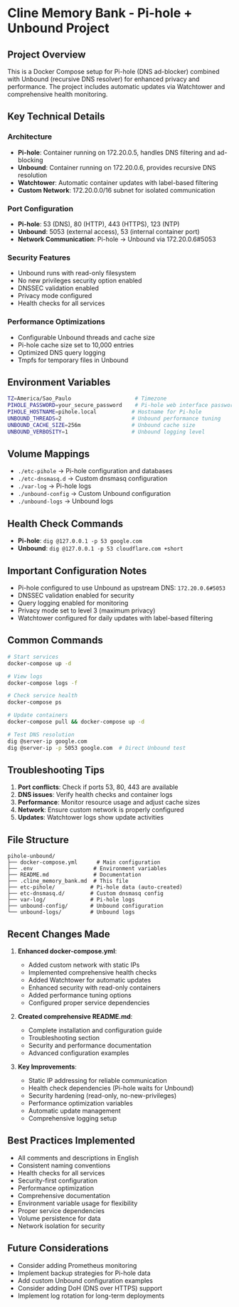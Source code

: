# Cline Memory Bank - Pi-hole + Unbound Project

## Project Overview
This is a Docker Compose setup for Pi-hole (DNS ad-blocker) combined with Unbound (recursive DNS resolver) for enhanced privacy and performance. The project includes automatic updates via Watchtower and comprehensive health monitoring.

## Key Technical Details

### Architecture
- **Pi-hole**: Container running on 172.20.0.5, handles DNS filtering and ad-blocking
- **Unbound**: Container running on 172.20.0.6, provides recursive DNS resolution
- **Watchtower**: Automatic container updates with label-based filtering
- **Custom Network**: 172.20.0.0/16 subnet for isolated communication

### Port Configuration
- **Pi-hole**: 53 (DNS), 80 (HTTP), 443 (HTTPS), 123 (NTP)
- **Unbound**: 5053 (external access), 53 (internal container port)
- **Network Communication**: Pi-hole → Unbound via 172.20.0.6#5053

### Security Features
- Unbound runs with read-only filesystem
- No new privileges security option enabled
- DNSSEC validation enabled
- Privacy mode configured
- Health checks for all services

### Performance Optimizations
- Configurable Unbound threads and cache size
- Pi-hole cache size set to 10,000 entries
- Optimized DNS query logging
- Tmpfs for temporary files in Unbound

## Environment Variables
```bash
TZ=America/Sao_Paulo                    # Timezone
PIHOLE_PASSWORD=your_secure_password    # Pi-hole web interface password
PIHOLE_HOSTNAME=pihole.local           # Hostname for Pi-hole
UNBOUND_THREADS=2                      # Unbound performance tuning
UNBOUND_CACHE_SIZE=256m                # Unbound cache size
UNBOUND_VERBOSITY=1                    # Unbound logging level
```

## Volume Mappings
- `./etc-pihole` → Pi-hole configuration and databases
- `./etc-dnsmasq.d` → Custom dnsmasq configuration
- `./var-log` → Pi-hole logs
- `./unbound-config` → Custom Unbound configuration
- `./unbound-logs` → Unbound logs

## Health Check Commands
- **Pi-hole**: `dig @127.0.0.1 -p 53 google.com`
- **Unbound**: `dig @127.0.0.1 -p 53 cloudflare.com +short`

## Important Configuration Notes
- Pi-hole configured to use Unbound as upstream DNS: `172.20.0.6#5053`
- DNSSEC validation enabled for security
- Query logging enabled for monitoring
- Privacy mode set to level 3 (maximum privacy)
- Watchtower configured for daily updates with label-based filtering

## Common Commands
```bash
# Start services
docker-compose up -d

# View logs
docker-compose logs -f

# Check service health
docker-compose ps

# Update containers
docker-compose pull && docker-compose up -d

# Test DNS resolution
dig @server-ip google.com
dig @server-ip -p 5053 google.com  # Direct Unbound test
```

## Troubleshooting Tips
1. **Port conflicts**: Check if ports 53, 80, 443 are available
2. **DNS issues**: Verify health checks and container logs
3. **Performance**: Monitor resource usage and adjust cache sizes
4. **Network**: Ensure custom network is properly configured
5. **Updates**: Watchtower logs show update activities

## File Structure
```
pihole-unbound/
├── docker-compose.yml      # Main configuration
├── .env                   # Environment variables
├── README.md              # Documentation
├── .cline_memory_bank.md  # This file
├── etc-pihole/           # Pi-hole data (auto-created)
├── etc-dnsmasq.d/        # Custom dnsmasq config
├── var-log/              # Pi-hole logs
├── unbound-config/       # Unbound configuration
└── unbound-logs/         # Unbound logs
```

## Recent Changes Made
1. **Enhanced docker-compose.yml**:
   - Added custom network with static IPs
   - Implemented comprehensive health checks
   - Added Watchtower for automatic updates
   - Enhanced security with read-only containers
   - Added performance tuning options
   - Configured proper service dependencies

2. **Created comprehensive README.md**:
   - Complete installation and configuration guide
   - Troubleshooting section
   - Security and performance documentation
   - Advanced configuration examples

3. **Key Improvements**:
   - Static IP addressing for reliable communication
   - Health check dependencies (Pi-hole waits for Unbound)
   - Security hardening (read-only, no-new-privileges)
   - Performance optimization variables
   - Automatic update management
   - Comprehensive logging setup

## Best Practices Implemented
- All comments and descriptions in English
- Consistent naming conventions
- Health checks for all services
- Security-first configuration
- Performance optimization
- Comprehensive documentation
- Environment variable usage for flexibility
- Proper service dependencies
- Volume persistence for data
- Network isolation for security

## Future Considerations
- Consider adding Prometheus monitoring
- Implement backup strategies for Pi-hole data
- Add custom Unbound configuration examples
- Consider adding DoH (DNS over HTTPS) support
- Implement log rotation for long-term deployments
